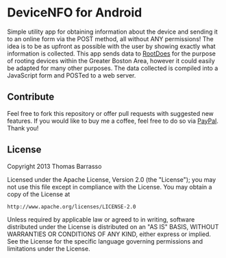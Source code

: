 DeviceNFO for Android
================
Simple utility app for obtaining information about the device and sending it to an online form via the POST method, all without ANY permissions! The idea is to be as upfront as possible with the user by showing exactly what information is collected.
This app sends data to [RootDoes][2] for the purpose of rooting devices within the Greater Boston Area, however it could easily be adapted for many other purposes. The data collected is compiled into a JavaScript form and POSTed to a web server.

Contribute
-------
Feel free to fork this repository or offer pull requests with suggested new features. If you would like to buy me a coffee, feel free to do so via [PayPal][1]. Thank you!

License
-------
Copyright 2013 Thomas Barrasso

Licensed under the Apache License, Version 2.0 (the "License");
you may not use this file except in compliance with the License.
You may obtain a copy of the License at

	http://www.apache.org/licenses/LICENSE-2.0

Unless required by applicable law or agreed to in writing, software
distributed under the License is distributed on an "AS IS" BASIS,
WITHOUT WARRANTIES OR CONDITIONS OF ANY KIND, either express or implied.
See the License for the specific language governing permissions and
limitations under the License.

 [1]: https://www.paypal.com/cgi-bin/webscr?cmd=_donations&business=contact@tombarrasso.com&lc=US&item_name=Thomas%20Barrasso&item_number=devicenfo&currency_code=USD&bn=PP%2dDonationsBF%3abtn_donateCC_LG%2egif%3aNonHosted
 [2]: http://rootdoes.com